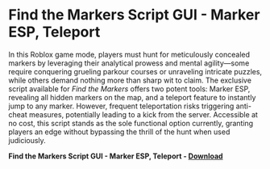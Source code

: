 <h1>Find the Markers Script GUI - Marker ESP, Teleport</h1>

In this Roblox game mode, players must hunt for meticulously concealed markers by leveraging their analytical prowess and mental agility—some require conquering grueling parkour courses or unraveling intricate puzzles, while others demand nothing more than sharp wit to claim. The exclusive script available for *Find the Markers* offers two potent tools: Marker ESP, revealing all hidden markers on the map, and a teleport feature to instantly jump to any marker. However, frequent teleportation risks triggering anti-cheat measures, potentially leading to a kick from the server. Accessible at no cost, this script stands as the sole functional option currently, granting players an edge without bypassing the thrill of the hunt when used judiciously.

**Find the Markers Script GUI - Marker ESP, Teleport - [Download](https://www.dlgram.com/public/files/api.php?shortened=EnzrtL)**


